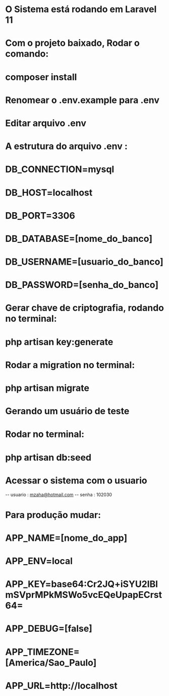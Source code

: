 # O Sistema está rodando em Laravel 11

# Com o projeto baixado, Rodar o comando:
# composer install

# Renomear o .env.example para .env

# Editar arquivo .env
# A estrutura do arquivo .env :

# DB_CONNECTION=mysql
# DB_HOST=localhost
# DB_PORT=3306
# DB_DATABASE=[nome_do_banco]
# DB_USERNAME=[usuario_do_banco]
# DB_PASSWORD=[senha_do_banco]

# Gerar chave de criptografia, rodando no terminal:
# php artisan key:generate


# Rodar a migration no terminal:
# php artisan migrate


# Gerando um usuário de teste
# Rodar no terminal:
# php artisan db:seed


# Acessar o sistema com o usuario
-- usuario : mzaha@hotmail.com
-- senha   : 102030

# Para produção mudar:
# APP_NAME=[nome_do_app]
# APP_ENV=local
# APP_KEY=base64:Cr2JQ+iSYU2IBlmSVprMPkMSWo5vcEQeUpapECrst64=
# APP_DEBUG=[false]
# APP_TIMEZONE=[America/Sao_Paulo]
# APP_URL=http://localhost